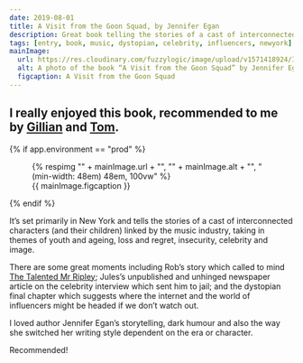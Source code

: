 ```yaml
---
date: 2019-08-01
title: A Visit from the Goon Squad, by Jennifer Egan
description: Great book telling the stories of a cast of interconnected characters linked by the music industry.
tags: [entry, book, music, dystopian, celebrity, influencers, newyork]
mainImage:
  url: https://res.cloudinary.com/fuzzylogic/image/upload/v1571418924/IMG_2430_pgzfhc.jpg
  alt: A photo of the book “A Visit from the Goon Squad” by Jennifer Egan
  figcaption: A Visit from the Goon Squad
---
```

I really enjoyed this book, recommended to me by [Gillian](https://twitter.com/Gilco80) and [Tom](https://twitter.com/mrtomchurchill).
---

{% if app.environment == "prod" %}
<figure>
  {% respimg "" + mainImage.url + "", "" + mainImage.alt + "", "(min-width: 48em) 48em, 100vw" %}
  <figcaption>{{ mainImage.figcaption }}</figcaption>
</figure>
{% endif %}

It’s set primarily in New York and tells the stories of a cast of interconnected characters (and their children) linked by the music industry, taking in themes of youth and ageing, loss and regret, insecurity, celebrity and image.

There are some great moments including Rob’s story which called to mind [The Talented Mr Ripley](https://www.imdb.com/title/tt0134119/); Jules’s unpublished and unhinged newspaper article on the celebrity interview which sent him to jail; and the dystopian final chapter which suggests where the internet and the world of influencers might be headed if we don’t watch out.

I loved author Jennifer Egan’s storytelling, dark humour and also the way she switched her writing style dependent on the era or character.

Recommended!
